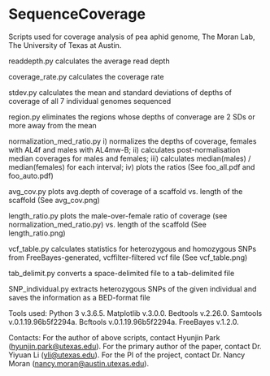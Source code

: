 # SequenceCoverage
Scripts used for coverage analysis of pea aphid genome, The Moran Lab, The University of Texas at Austin.

readdepth.py    calculates the average read depth

coverage_rate.py    calculates the coverage rate

stdev.py    calculates the mean and standard deviations of depths of coverage of all 7 individual genomes sequenced

region.py    eliminates the regions whose depths of converage are 2 SDs or more away from the mean

normalization_med_ratio.py    i) normalizes the depths of coverage, females with AL4f and males with AL4mw-B; ii) calculates post-normalisation median coverages for males and females; iii) calculates median(males) / median(females) for each interval; iv) plots the ratios (See foo_all.pdf and foo_auto.pdf)

avg_cov.py    plots avg.depth of coverage of a scaffold vs. length of the scaffold (See avg_cov.png)

length_ratio.py    plots the male-over-female ratio of coverage (see normalization_med_ratio.py) vs. length of the scaffold (See length_ratio.png)

vcf_table.py    calculates statistics for heterozygous and homozygous SNPs from FreeBayes-generated, vcffilter-filtered vcf file (See vcf_table.png)

tab_delimit.py    converts a space-delimited file to a tab-delimited file

SNP_individual.py    extracts heterozygous SNPs of the given individual and saves the information as a BED-format file

Tools used:
Python 3 v.3.6.5.
Matplotlib v.3.0.0.
Bedtools v.2.26.0.
Samtools v.0.1.19.96b5f2294a.
Bcftools v.0.1.19.96b5f2294a.
FreeBayes v.1.2.0.

Contacts: 
For the author of above scripts, contact Hyunjin Park (hyunjin.park@utexas.edu).
For the primary author of the paper, contact Dr. Yiyuan Li (yli@utexas.edu).
For the PI of the project, contact Dr. Nancy Moran (nancy.moran@austin.utexas.edu).
